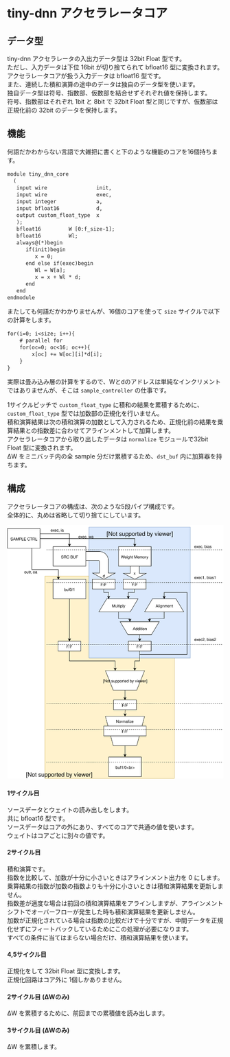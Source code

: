 # tiny-dnn アクセラレータコア

## データ型

tiny-dnn アクセラレータの入出力データ型は 32bit Float 型です。  
ただし、入力データは下位 16bit が切り捨てられて bfloat16 型に変換されます。  
アクセラレータコアが扱う入力データは bfloat16 型です。  
また、連続した積和演算の途中のデータは独自のデータ型を使います。  
独自データ型は符号、指数部、仮数部を結合せずそれぞれ値を保持します。  
符号、指数部はそれぞれ 1bit と 8bit で 32bit Float 型と同じですが、仮数部は正規化前の 32bit のデータを保持します。

## 機能

何語だかわからない言語で大雑把に書くと下のような機能のコアを16個持ちます。

```
module tiny_dnn_core
  (
   input wire                init,
   input wire                exec,
   input integer             a,
   input bfloat16            d,
   output custom_float_type  x
   );
   bfloat16         W [0:f_size-1];
   bfloat16         Wl;
   always@(*)begin
      if(init)begin
         x = 0;
      end else if(exec)begin
         Wl = W[a];
         x = x + Wl * d;
      end
   end
endmodule
```

またしても何語だかわかりませんが、16個のコアを使って ```size``` サイクルで以下の計算をします。

```
for(i=0; i<size; i++){
	# parallel for
	for(oc=0; oc<16; oc++){
        x[oc] += W[oc][i]*d[i];
    }
}
```

実際は畳み込み層の計算をするので、Wとdのアドレスは単純なインクリメントではありませんが、そこは ```sample_controller``` の仕事です。

1サイクルピッチで ```custom_float_type``` に積和の結果を累積するために、```custom_float_type``` 型では加数部の正規化を行いません。  
積和演算結果は次の積和演算の加数として入力されるため、正規化前の結果を乗算結果との指数差に合わせてアラインメントして加算します。  
アクセラレータコアから取り出したデータは ```normalize``` モジュールで32bit Float 型に変換されます。  
ΔW をミニバッチ内の全 sample 分だけ累積するため、```dst_buf``` 内に加算器を持ちます。

## 構成

アクセラレータコアの構成は、次のような5段パイプ構成です。  
全体的に、丸めは省略して切り捨てにしています。

![core](core.svg)

#### 1サイクル目

ソースデータとウェイトの読み出しをします。  
共に bfloat16 型です。  
ソースデータはコアの外にあり、すべてのコアで共通の値を使います。  
ウェイトはコアごとに別々の値です。

#### 2サイクル目

積和演算です。  
指数を比較して、加数が十分に小さいときはアラインメント出力を 0 にします。  
乗算結果の指数が加数の指数よりも十分に小さいときは積和演算結果を更新しません。  
指数差が適度な場合は前回の積和演算結果をアラインしますが、アラインメントシフトでオーバーフローが発生した時も積和演算結果を更新しません。  
加数が正規化されている場合は指数の比較だけで十分ですが、中間データを正規化せずにフィートバックしているためにこの処理が必要になります。  
すべての条件に当てはまらない場合だけ、積和演算結果を使います。

#### 4,5サイクル目

正規化をして 32bit Float 型に変換します。  
正規化回路はコア外に 1個しかありません。

#### 2サイクル目 (ΔWのみ)

ΔW を累積するために、前回までの累積値を読み出します。

#### 3サイクル目 (ΔWのみ)

ΔW を累積します。